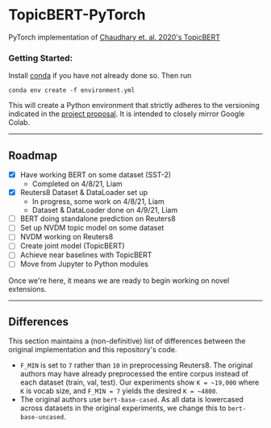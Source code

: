 # TopicBERT-PyTorch
PyTorch implementation of [Chaudhary et. al. 2020's TopicBERT](https://arxiv.org/pdf/2010.16407.pdf)

### Getting Started:

Install [conda](https://conda.io/projects/conda/en/latest/user-guide/install/index.html) if you have not already done so. Then run

```
conda env create -f environment.yml
```

This will create a Python environment that strictly adheres to the versioning indicated in the [project proposal](https://drive.google.com/file/d/1oEE8oxiM95Tf99SxUhPXgZj3GkotFtlM/view). It is intended to closely mirror Google Colab.


------

## Roadmap

- [X] Have working BERT on some dataset (SST-2)
    - Completed on 4/8/21, Liam
- [X] Reuters8 Dataset & DataLoader set up
    - In progress, some work on 4/8/21, Liam
    - Dataset & DataLoader done on 4/9/21, Liam
- [ ] BERT doing standalone prediction on Reuters8
- [ ] Set up NVDM topic model on some dataset
- [ ] NVDM working on Reuters8
- [ ] Create joint model (TopicBERT)
- [ ] Achieve near baselines with TopicBERT
- [ ] Move from Jupyter to Python modules

Once we're here, it means we are ready to begin working on novel extensions.


-----

## Differences

This section maintains a (non-definitive) list of differences between the original implementation and this repository's code.

- `F_MIN` is set to `7`  rather than `10` in preprocessing Reuters8. The original authors may have already preprocessed the entire corpus instead of each dataset (train, val, test). Our experiments show `K = ~19,000` where `K` is vocab size, and `F_MIN = 7` yields the desired `K = ~4800`.
- The original authors use `bert-base-cased`. As all data is lowercased across datasets in the original experiments, we change this to `bert-base-uncased`.